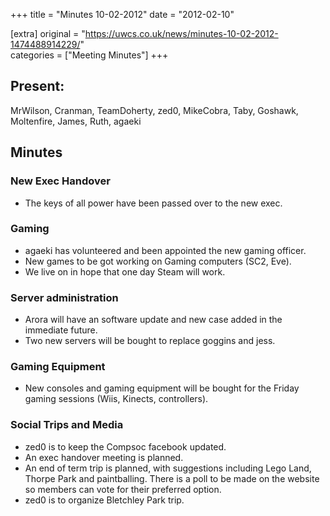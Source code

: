 +++
title = "Minutes 10-02-2012"
date = "2012-02-10"

[extra]
original = "https://uwcs.co.uk/news/minutes-10-02-2012-1474488914229/"    
categories = ["Meeting Minutes"]
+++

## Present:

MrWilson, Cranman, TeamDoherty, zed0, MikeCobra, Taby, Goshawk, Moltenfire, James, Ruth, agaeki

## Minutes

### New Exec Handover

  - The keys of all power have been passed over to the new exec.

### Gaming

  - agaeki has volunteered and been appointed the new gaming officer.
  - New games to be got working on Gaming computers (SC2, Eve).
  - We live on in hope that one day Steam will work.

### Server administration

  - Arora will have an software update and new case added in the immediate future.
  - Two new servers will be bought to replace goggins and jess.

### Gaming Equipment

  - New consoles and gaming equipment will be bought for the Friday gaming sessions (Wiis, Kinects, controllers).

### Social Trips and Media

  - zed0 is to keep the Compsoc facebook updated.
  - An exec handover meeting is planned.
  - An end of term trip is planned, with suggestions including Lego Land, Thorpe Park and paintballing. There is a poll to be made on the website so members can vote for their preferred option.
  - zed0 is to organize Bletchley Park trip.

